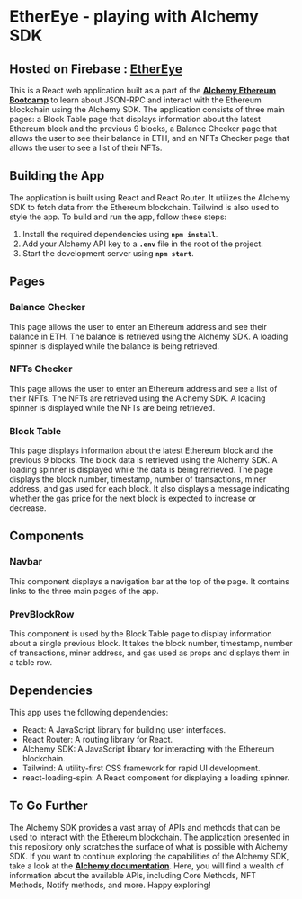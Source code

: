 # EtherEye - playing with Alchemy SDK

## Hosted on Firebase : **[EtherEye](https://ethereye-c0e12.web.app/)**

This is a React web application built as a part of the **[Alchemy Ethereum Bootcamp](https://docs.alchemy.com/reference/api-overview)** to learn about JSON-RPC and interact with the Ethereum blockchain using the Alchemy SDK. The application consists of three main pages: a Block Table page that displays information about the latest Ethereum block and the previous 9 blocks, a Balance Checker page that allows the user to see their balance in ETH, and an NFTs Checker page that allows the user to see a list of their NFTs.

## **Building the App**

The application is built using React and React Router. It utilizes the Alchemy SDK to fetch data from the Ethereum blockchain. Tailwind is also used to style the app. To build and run the app, follow these steps:

1. Install the required dependencies using **`npm install`**.
2. Add your Alchemy API key to a **`.env`** file in the root of the project.
3. Start the development server using **`npm start`**.

## **Pages**

### **Balance Checker**

This page allows the user to enter an Ethereum address and see their balance in ETH. The balance is retrieved using the Alchemy SDK. A loading spinner is displayed while the balance is being retrieved.

### **NFTs Checker**

This page allows the user to enter an Ethereum address and see a list of their NFTs. The NFTs are retrieved using the Alchemy SDK. A loading spinner is displayed while the NFTs are being retrieved.

### **Block Table**

This page displays information about the latest Ethereum block and the previous 9 blocks. The block data is retrieved using the Alchemy SDK. A loading spinner is displayed while the data is being retrieved. The page displays the block number, timestamp, number of transactions, miner address, and gas used for each block. It also displays a message indicating whether the gas price for the next block is expected to increase or decrease.

## **Components**

### **Navbar**

This component displays a navigation bar at the top of the page. It contains links to the three main pages of the app.

### **PrevBlockRow**

This component is used by the Block Table page to display information about a single previous block. It takes the block number, timestamp, number of transactions, miner address, and gas used as props and displays them in a table row.

## **Dependencies**

This app uses the following dependencies:

- React: A JavaScript library for building user interfaces.
- React Router: A routing library for React.
- Alchemy SDK: A JavaScript library for interacting with the Ethereum blockchain.
- Tailwind: A utility-first CSS framework for rapid UI development.
- react-loading-spin: A React component for displaying a loading spinner.

## **To Go Further**

The Alchemy SDK provides a vast array of APIs and methods that can be used to interact with the Ethereum blockchain. The application presented in this repository only scratches the surface of what is possible with Alchemy SDK. If you want to continue exploring the capabilities of the Alchemy SDK, take a look at the **[Alchemy documentation](https://docs.alchemy.com/reference/api-overview)**. Here, you will find a wealth of information about the available APIs, including Core Methods, NFT Methods, Notify methods, and more. Happy exploring!

